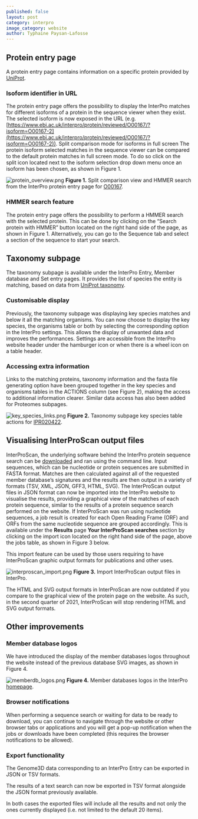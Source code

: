 ```yaml
---
published: false
layout: post
category: interpro
image_category: website
author: Typhaine Paysan-Lafosse
---
```

## Protein entry page
A protein entry page contains information on a specific protein provided by [UniProt](https://www.uniprot.org/).

### Isoform identifier in URL
The protein entry page offers the possibility to display the InterPro matches for different isoforms of a protein in the sequence viewer when they exist. The selected isoform is now exposed in the URL (e.g. [https://www.ebi.ac.uk/interpro/protein/reviewed/O00167/?isoform=O00167-2](https://www.ebi.ac.uk/interpro/protein/reviewed/O00167/?isoform=O00167-2)).
Split comparison mode for isoforms in full screen
The protein isoform selected matches in the sequence viewer can be compared to the default protein matches in full screen mode. To do so click on the split icon located next to the isoform selection drop down menu once an isoform has been chosen, as shown in Figure 1.

![protein_overview.png]({{site.baseurl}}/assets/media/images/posts/protein_overview.png)
**Figure 1.** Split comparison view and HMMER search from the InterPro protein entry page for [O00167](https://www.ebi.ac.uk/interpro/protein/reviewed/O00167/).

### HMMER search feature
The protein entry page offers the possibility to perform a HMMER search with the selected protein. This can be done by clicking on the “Search protein with HMMER” button located on the right hand side of the page, as shown in Figure 1.
Alternatively, you can go to the Sequence tab and select a section of the sequence to start your search.

## Taxonomy subpage
The taxonomy subpage is available under the InterPro Entry, Member database and Set entry pages. It provides the list of species the entity is matching, based on data from [UniProt taxonomy](https://www.uniprot.org/help/taxonomy).

### Customisable display
Previously, the taxonomy subpage was displaying key species matches and below it all the matching organisms. You can now choose to display the key species, the organisms table or both by selecting the corresponding option in the InterPro settings. This allows the display of unwanted data and improves the performances.
Settings are accessible from the InterPro website header under the hamburger icon or when there is a wheel icon on a table header.

### Accessing extra information
Links to the matching proteins, taxonomy information and the fasta file generating option have been grouped together in the key species and organisms tables in the ACTIONS column (see Figure 2), making the access to additional information clearer. 
Similar data access has also been added for Proteomes subpages.

![key_species_links.png]({{site.baseurl}}/assets/media/images/posts/key_species_links.png)
**Figure 2.** Taxonomy subpage key species table actions for [IPR020422](https://www.ebi.ac.uk/interpro/entry/InterPro/IPR020422/taxonomy/uniprot/).

## Visualising InterProScan output files 
InterProScan, the underlying software behind the InterPro protein sequence search can be [downloaded](https://www.ebi.ac.uk/interpro/about/interproscan/) and ran using the command line. Input sequences, which can be nucleotide or protein sequences are submitted in FASTA format. Matches are then calculated against all of the requested member database’s signatures and the results are then output in a variety of formats (TSV, XML, JSON, GFF3, HTML, SVG). 
The InterProScan output files in JSON format can now be imported into the InterPro website to visualise the results, providing a graphical view of the matches of each protein sequence, similar to the results of a protein sequence search performed on the website. If InterProScan was run using nucleotide sequences, a job result is created for each Open Reading Frame (ORF) and ORFs from the same nucleotide sequence are grouped accordingly. This is available under the **Results** page **Your InterProScan searches** section by clicking on the import icon located on the right hand side of the page, above the jobs table, as shown in Figure 3 below.

This import feature can be used by those users requiring to have InterProScan graphic output formats for publications and other uses.

![interproscan_import.png]({{site.baseurl}}/assets/media/images/posts/interproscan_import.png)
**Figure 3.** Import InterProScan output files in InterPro.

The HTML and SVG output formats in InterProScan are now outdated if you compare to the graphical view of the protein page on the website. As such, in the second quarter of 2021, InterProScan will stop rendering HTML and SVG output formats. 

## Other improvements
### Member database logos
We have introduced the display of the member databases logos throughout the website instead of the previous database SVG images, as shown in Figure 4.

![memberdb_logos.png]({{site.baseurl}}/assets/media/images/posts/memberdb_logos_resized.png)
**Figure 4.** Member databases logos in the InterPro [homepage](https://www.ebi.ac.uk/interpro/).

### Browser notifications
When performing a sequence search or waiting for data to be ready to download, you can continue to navigate through the website or other browser tabs or applications and you will get a pop-up notification when the jobs or downloads have been completed (this requires the browser notifications to be allowed).

### Export functionality
The Genome3D data corresponding to an InterPro Entry can be exported in JSON or TSV formats. 

The results of a text search can now be exported in TSV format alongside the JSON format previously available.

In both cases the exported files will include all the results and not only the ones currently displayed (i.e. not limited to the default 20 items).
